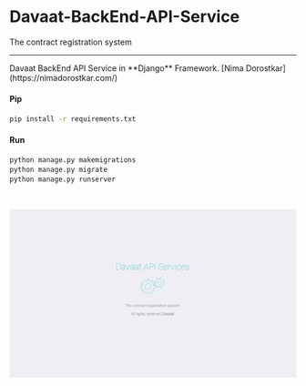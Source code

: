 # Davaat-BackEnd-API-Service
The contract registration system
<hr>
Davaat BackEnd API Service in **Django** Framework. [Nima Dorostkar](https://nimadorostkar.com/)

#### Pip
```bash
pip install -r requirements.txt

```

#### Run
```bash
python manage.py makemigrations
python manage.py migrate
python manage.py runserver

```

<br>

![davaat](https://github.com/davaat/Davaat-BackEnd-API-Service/blob/main/Screenshot.png)

<br>



